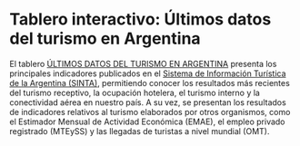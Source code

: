 # Tablero interactivo: Últimos datos del turismo en Argentina

El tablero [ÚLTIMOS DATOS DEL TURISMO EN ARGENTINA](https://tableros.yvera.tur.ar/tablero_ultimos_datos/) presenta los principales indicadores publicados en el [Sistema de Información Turística de la Argentina (SINTA)](yvera.tur.ar/sinta), permitiendo conocer los resultados más recientes del turismo receptivo, la ocupación hotelera, el turismo interno y la conectividad aérea en nuestro país. A su vez, se presentan los resultados de indicadores relativos al turismo elaborados por otros organismos, como el Estimador Mensual de Actividad Económica (EMAE), el empleo privado registrado (MTEySS) y las llegadas de turistas a nivel mundial (OMT).
